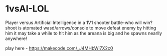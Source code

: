 # 1vsAI-LOL
Player versus Artificial Intelligence in a 1V1 shooter battle-who will win? 
shoot is atomated
wasd/arrows/console to move
defeat enemy by hitting him
it may take a while to hit him as the areana is big and he spawns nearlly anywhere!

play here - https://makecode.com/_J4MHbWi7X2c0
